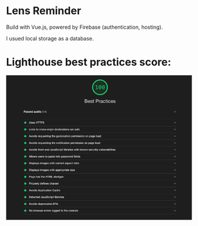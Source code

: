 # Lens Reminder

Build with Vue.js, powered by Firebase (authentication, hosting).

I usued local storage as a database. 

<h1> Lighthouse best practices score: </h1>

<img src="https://github.com/SmileyDoodle/Lens-Reminder/blob/master/src/assets/images/best-practices.png">
